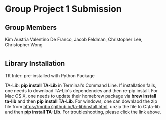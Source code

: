 # Group Project 1 Submission

## Group Members 

Kim Austria Valentino De Franco, Jacob Feldman, Christopher Lee, Christopher Wong

# 

## Library Installation

TK Inter: pre-installed with Python Package

TA-Lib: **pip install TA-Lib** in Terminal's Command Line. If installation fails, one needs to download TA-Lib's dependencies and then re-pip install. For Mac OS X, one needs to update their homebrew package via **brew install ta-lib** and then **pip install TA-Lib**. For windows, one can downlaod the zip file from https://mrjbq7.github.io/ta-lib/install.html, unzip the file to C:\ta-lib and then **pip install TA-Lib**. For troubleshooting, please click the link above. 